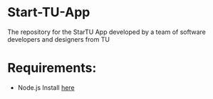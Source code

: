 # Start-TU-App
The repository for the StarTU App developed by a team of software developers and designers from TU


# Requirements:
 - Node.js
   Install [here](https://nodejs.org/en/download/)